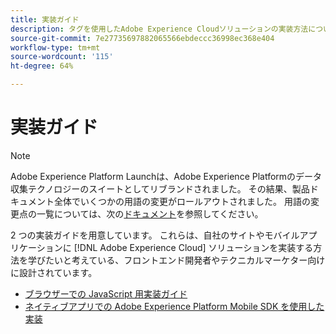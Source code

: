 ```yaml
---
title: 実装ガイド
description: タグを使用したAdobe Experience Cloudソリューションの実装方法について説明します。
source-git-commit: 7e27735697882065566ebdeccc36998ec368e404
workflow-type: tm+mt
source-wordcount: '115'
ht-degree: 64%

---
```


# 実装ガイド

>[!NOTE]
>
>Adobe Experience Platform Launchは、Adobe Experience Platformのデータ収集テクノロジーのスイートとしてリブランドされました。 その結果、製品ドキュメント全体でいくつかの用語の変更がロールアウトされました。 用語の変更点の一覧については、次の[ドキュメント](../term-updates.md)を参照してください。

2 つの実装ガイドを用意しています。 これらは、自社のサイトやモバイルアプリケーションに [!DNL Adobe Experience Cloud] ソリューションを実装する方法を学びたいと考えている、フロントエンド開発者やテクニカルマーケター向けに設計されています。

* [ブラウザーでの JavaScript 用実装ガイド](https://experienceleague.adobe.com/docs/experience-cloud/implementing-in-websites-with-launch/index.html?lang=ja)
* [ネイティブアプリでの Adobe Experience Platform Mobile SDK を使用した実装](https://aep-sdks.gitbook.io/docs/)
